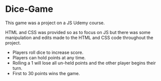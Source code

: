 # Dice-Game
This game was a project on a JS Udemy course.

HTML and CSS was provided so as to focus on JS but there was some manipulation and edits made to the HTML and CSS code throughout the project.

- Players roll dice to increase score.
- Players can hold points at any time.
- Rolling a 1 will lose all un-held points and the other player begins their turn.
- First to 30 points wins the game.
